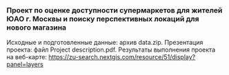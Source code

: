 ### Проект по оценке доступности супермаркетов для жителей ЮАО г. Москвы и поиску перспективных локаций для нового магазина
Исходные и подготовленные данные: архив data.zip.
Презентация проекта: файл Project description.pdf.
Результаты выполнения проекта на веб-карте: https://zu-search.nextgis.com/resource/51/display?panel=layers 
